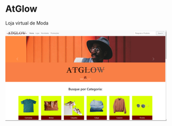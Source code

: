 # AtGlow
Loja virtual de Moda

<p align="center">
  <img src="https://github.com/Luana2002/AtGlow/blob/main/src/assets/img/Captura%20de%20Tela%20(162).png">
</p>

